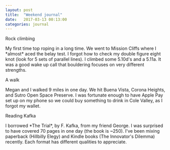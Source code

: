 ```yaml
---
layout: post
title:  "Weekend journal"
date:   2017-03-13 00:13:00
categories: journal
---
```


<p class="lead">Rock climbing</p>
My first time top roping in a long time. We went to Mission Cliffs where I *almost* aced the belay test. I forgot how to check my double figure eight knot (look for 5 sets of parallel lines). I climbed some 5.10d's and a 5.11a. It was a good wake up call that bouldering focuses on very different strengths.

<p class="lead">A walk</p>
Megan and I walked 9 miles in one day. We hit Buena Vista, Corona Heights, and Sutro Open Space Preserve. I was fortunate enough to have Apple Pay set up on my phone so we could buy something to drink in Cole Valley, as I forgot my wallet.

<p class="lead">Reading Kafka</p>
I borrowed *The Trial*, by F. Kafka, from my friend George. I was surprised to have covered 70 pages in one day (the book is ~250). I've been mixing paperback (Hillbilly Elegy) and Kindle books (The Innovator's Dilemma) recently. Each format has different qualities to appreciate.
